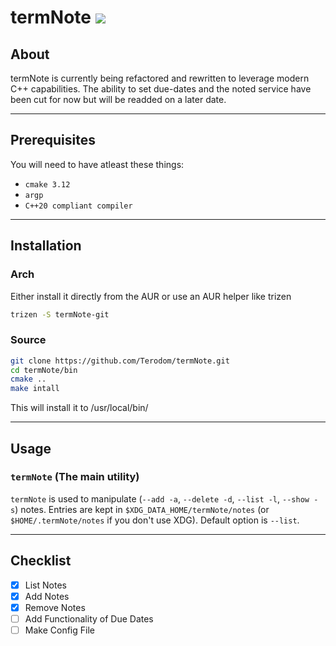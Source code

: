 # termNote ![](https://travis-ci.org/Terodom/termNote.svg?branch=master)

## About

termNote is currently being refactored and rewritten to leverage modern C++ capabilities.
The ability to set due-dates and the noted service have been cut for now but will be readded on a later date.

* * *

## Prerequisites

You will need to have atleast these things:

-   `cmake 3.12`
-   `argp`
-	`C++20 compliant compiler`

* * *

## Installation

### Arch

Either install it directly from the AUR or use an AUR helper like trizen
```bash
trizen -S termNote-git
```

### Source

```bash
git clone https://github.com/Terodom/termNote.git
cd termNote/bin
cmake ..
make intall
```
This will install it to /usr/local/bin/

* * *

## Usage
### `termNote` (The main utility)
`termNote` is used to manipulate (`--add -a`, `--delete -d`, `--list -l`, `--show -s`) notes.
Entries are kept in `$XDG_DATA_HOME/termNote/notes` (or `$HOME/.termNote/notes` if you don't use XDG). Default option is `--list`.

* * *

## Checklist

- [x]   List Notes
- [x]   Add Notes
- [x]   Remove Notes
- [ ]   Add Functionality of Due Dates
- [ ]   Make Config File
